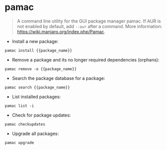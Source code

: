 # pamac

> A command line utility for the GUI package manager pamac.
> If AUR is not enabled by default, add `--aur` after a command.
> More information: <https://wiki.manjaro.org/index.php/Pamac>.

- Install a new package:

`pamac install {{package_name}}`

- Remove a package and its no longer required dependencies (orphans):

`pamac remove -o {{package_name}}`

- Search the package database for a package:

`pamac search {{package_name}}`

- List installed packages:

`pamac list -i`

- Check for package updates:

`pamac checkupdates`

- Upgrade all packages:

`pamac upgrade`
